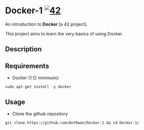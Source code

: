 # Docker-1 [![42](https://i.imgur.com/9NXfcit.jpg)](i.imgur.com/9NXfcit.jpg)

An introduction to **Docker** [a 42 project].

This project aims to learn the very basics of using Docker.

## Description

## Requirements

- Docker (1.12 minimum):

```shell=
sudo apt-get install -y docker
```

## Usage

- Clone the github repository

```shell=
git clone https://github.com/Ant0wan/Docker-1 && cd Docker-1/
```
